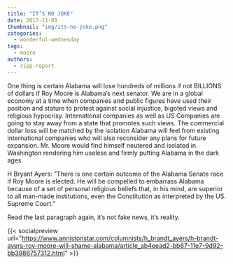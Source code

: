 ```yaml
---
title: "IT’S NO JOKE"
date: 2017-11-01
thumbnail: "img/its-no-joke.png"
categories: 
  - wonderful-wednesday
tags: 
  - moore
authors: 
  - ripp-report
---
```


One thing is certain Alabama will lose hundreds of millions if not BILLIONS of dollars if Roy Moore is Alabama’s next senator. We are in a global economy at a time when companies and public figures have used their position and stature to protest against social injustice, bigoted views and religious hypocrisy. International companies as well as US Companies are going to stay away from a state that promotes such views. The commercial dollar loss will be matched by the isolation Alabama will feel from existing international companies who will also reconsider any plans for future expansion. Mr. Moore would find himself neutered and isolated in Washington rendering him useless and firmly putting Alabama in the dark ages.

H Bryant Ayers: “There is one certain outcome of the Alabama Senate race if Roy Moore is elected. He will be compelled to embarrass Alabama because of a set of personal religious beliefs that, in his mind, are superior to all man-made institutions, even the Constitution as interpreted by the US. Supreme Court.”

Read the last paragraph again, it’s not fake news, it’s reality.

{{< socialpreview url="https://www.annistonstar.com/columnists/h_brandt_ayers/h-brandt-ayers-roy-moore-will-shame-alabama/article_ab4eead2-bb67-11e7-9d92-bb3986757312.html" >}}

